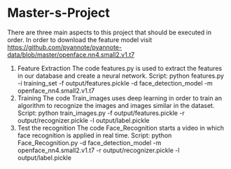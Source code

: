 # Master-s-Project
There are three main aspects to this project that should be executed in order.
In order to download the feature model visit
https://github.com/pyannote/pyannote-data/blob/master/openface.nn4.small2.v1.t7
1. Feature Extraction
The code features.py is used to extract the features in our database and create a neural network. 
Script: python features.py -i training_set -f output/features.pickle -d face_detection_model -m openface_nn4.small2.v1.t7
2. Training
The code Train_images uses deep learning in order to train an algorithm to recognize the images and images similar in the dataset.
Script: python train_images.py -f output/features.pickle -r output/recognizer.pickle -l output/label.pickle
3. Test the recognition
The code Face_Recognition starts a video in which face recognition is applied in real time. 
Script: python Face_Recognition.py -d face_detection_model -m openface_nn4.small2.v1.t7 -r output/recognizer.pickle -l output/label.pickle
